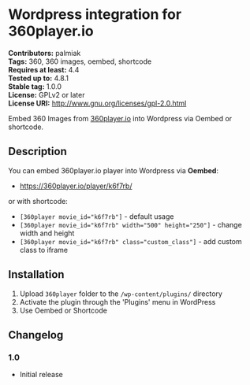 # Wordpress integration for 360player.io #
**Contributors:** palmiak  
**Tags:** 360, 360 images, oembed, shortcode  
**Requires at least:** 4.4  
**Tested up to:** 4.8.1  
**Stable tag:** 1.0.0  
**License:** GPLv2 or later  
**License URI:** http://www.gnu.org/licenses/gpl-2.0.html  

Embed 360 Images from [360player.io](http://360player.io) into Wordpress via Oembed or shortcode.

## Description ##

You can embed 360player.io player into Wordpress via **Oembed**:
- https://360player.io/player/k6f7rb/

or with shortcode:
- `[360player movie_id="k6f7rb"]` - default usage
- `[360player movie_id="k6f7rb" width="500" height="250"]` - change width and height
- `[360player movie_id="k6f7rb" class="custom_class"]` - add custom class to iframe

## Installation ##

1. Upload `360player` folder to the `/wp-content/plugins/` directory
2. Activate the plugin through the 'Plugins' menu in WordPress
3. Use Oembed or Shortcode

## Changelog ##

### 1.0 ###
* Initial release